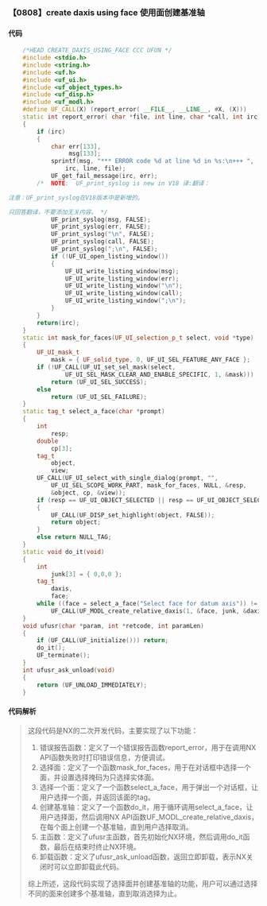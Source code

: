 ### 【0808】create daxis using face 使用面创建基准轴

#### 代码

```cpp
    /*HEAD CREATE_DAXIS_USING_FACE CCC UFUN */  
    #include <stdio.h>  
    #include <string.h>  
    #include <uf.h>  
    #include <uf_ui.h>  
    #include <uf_object_types.h>  
    #include <uf_disp.h>  
    #include <uf_modl.h>  
    #define UF_CALL(X) (report_error( __FILE__, __LINE__, #X, (X)))  
    static int report_error( char *file, int line, char *call, int irc)  
    {  
        if (irc)  
        {  
            char err[133],  
                 msg[133];  
            sprintf(msg, "*** ERROR code %d at line %d in %s:\n+++ ",  
                irc, line, file);  
            UF_get_fail_message(irc, err);  
        /*  NOTE:  UF_print_syslog is new in V18 译:翻译：

注意：UF_print_syslog在V18版本中是新增的。

只回答翻译，不要添加无关内容。 */  
            UF_print_syslog(msg, FALSE);  
            UF_print_syslog(err, FALSE);  
            UF_print_syslog("\n", FALSE);  
            UF_print_syslog(call, FALSE);  
            UF_print_syslog(";\n", FALSE);  
            if (!UF_UI_open_listing_window())  
            {  
                UF_UI_write_listing_window(msg);  
                UF_UI_write_listing_window(err);  
                UF_UI_write_listing_window("\n");  
                UF_UI_write_listing_window(call);  
                UF_UI_write_listing_window(";\n");  
            }  
        }  
        return(irc);  
    }  
    static int mask_for_faces(UF_UI_selection_p_t select, void *type)  
    {  
        UF_UI_mask_t  
            mask = { UF_solid_type, 0, UF_UI_SEL_FEATURE_ANY_FACE };  
        if (!UF_CALL(UF_UI_set_sel_mask(select,  
                UF_UI_SEL_MASK_CLEAR_AND_ENABLE_SPECIFIC, 1, &mask)))  
            return (UF_UI_SEL_SUCCESS);  
        else  
            return (UF_UI_SEL_FAILURE);  
    }  
    static tag_t select_a_face(char *prompt)  
    {  
        int  
            resp;  
        double  
            cp[3];  
        tag_t  
            object,  
            view;  
        UF_CALL(UF_UI_select_with_single_dialog(prompt, "",  
            UF_UI_SEL_SCOPE_WORK_PART, mask_for_faces, NULL, &resp,  
            &object, cp, &view));  
        if (resp == UF_UI_OBJECT_SELECTED || resp == UF_UI_OBJECT_SELECTED_BY_NAME)  
        {  
            UF_CALL(UF_DISP_set_highlight(object, FALSE));  
            return object;  
        }  
        else return NULL_TAG;  
    }  
    static void do_it(void)  
    {  
        int  
            junk[3] = { 0,0,0 };  
        tag_t  
            daxis,  
            face;  
        while ((face = select_a_face("Select face for datum axis")) != NULL_TAG)  
            UF_CALL(UF_MODL_create_relative_daxis(1, &face, junk, &daxis));  
    }  
    void ufusr(char *param, int *retcode, int paramLen)  
    {  
        if (UF_CALL(UF_initialize())) return;  
        do_it();  
        UF_terminate();  
    }  
    int ufusr_ask_unload(void)  
    {  
        return (UF_UNLOAD_IMMEDIATELY);  
    }

```

#### 代码解析

> 这段代码是NX的二次开发代码，主要实现了以下功能：
>
> 1. 错误报告函数：定义了一个错误报告函数report_error，用于在调用NX API函数失败时打印错误信息，方便调试。
> 2. 选择面：定义了一个函数mask_for_faces，用于在对话框中选择一个面，并设置选择掩码为只选择实体面。
> 3. 选择一个面：定义了一个函数select_a_face，用于弹出一个对话框，让用户选择一个面，并返回该面的tag。
> 4. 创建基准轴：定义了一个函数do_it，用于循环调用select_a_face，让用户选择面，然后调用NX API函数UF_MODL_create_relative_daxis，在每个面上创建一个基准轴，直到用户选择取消。
> 5. 主函数：定义了ufusr主函数，首先初始化NX环境，然后调用do_it函数，最后在结束时终止NX环境。
> 6. 卸载函数：定义了ufusr_ask_unload函数，返回立即卸载，表示NX关闭时可以立即卸载此代码。
>
> 综上所述，这段代码实现了选择面并创建基准轴的功能，用户可以通过选择不同的面来创建多个基准轴，直到取消选择为止。
>
